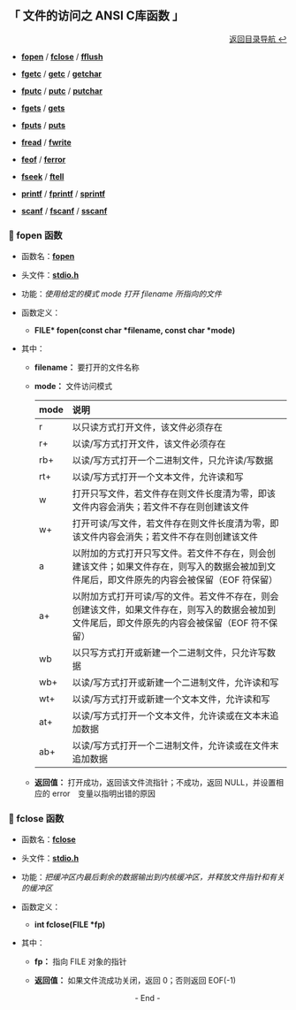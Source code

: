 ## 「 文件的访问之 ANSI C库函数 」

<div align="right">
    <a href="https://github.com/fmw666/Linux#-目录导航">返回目录导航 ↩</a>
</div>

+ **[fopen](#-fopen-函数)** / **[fclose](#-fclose-函数)** / **[fflush](#-fflush-函数)**

+ **[fgetc](#-fgetc-函数)** / **[getc](#-getc-函数)** / **[getchar](#-getchar-函数)**

+ **[fputc](#-fputc-函数)** / **[putc](#-putc-函数)** / **[putchar](#-putchar-函数)**

+ **[fgets](#-fgets-函数)** / **[gets](#-gets-函数)**

+ **[fputs](#-fputs-函数)** / **[puts](#-puts-函数)**

+ **[fread](#-fread-函数)** / **[fwrite](#-fwrite-函数)**

+ **[feof](#-feof-函数)** / **[ferror](#-ferror-函数)**

+ **[fseek](#-fseek-函数)** / **[ftell](#-ftell-函数)**

+ **[printf](#-printf-函数)** / **[fprintf](#-fprintf-函数)** / **[sprintf](#-sprintf-函数)**

+ **[scanf](#-scanf-函数)** / **[fscanf](#-fscanf-函数)** / **[sscanf](#-sscanf-函数)**

### 💬 fopen 函数

+ 函数名：**[fopen](#welcome)**

+ 头文件：**[stdio.h](#welcome)**

+ 功能：*使用给定的模式 mode 打开 filename 所指向的文件*

+ 函数定义：

    + **FILE\* fopen(const char \*filename, const char \*mode)**

+ 其中：

    + **filename：** 要打开的文件名称

    + **mode：** 文件访问模式

        |mode|说明|
        |:-------|:---|
        |r|以只读方式打开文件，该文件必须存在|
        |r+|以读/写方式打开文件，该文件必须存在|
        |rb+|以读/写方式打开一个二进制文件，只允许读/写数据|
        |rt+|以读/写方式打开一个文本文件，允许读和写|
        |w|打开只写文件，若文件存在则文件长度清为零，即该文件内容会消失；若文件不存在则创建该文件|
        |w+|打开可读/写文件，若文件存在则文件长度清为零，即该文件内容会消失；若文件不存在则创建该文件|
        |a|以附加的方式打开只写文件。若文件不存在，则会创建该文件；如果文件存在，则写入的数据会被加到文件尾后，即文件原先的内容会被保留（EOF 符保留）|
        |a+|以附加方式打开可读/写的文件。若文件不存在，则会创建该文件，如果文件存在，则写入的数据会被加到文件尾后，即文件原先的内容会被保留（EOF 符不保留）|
        |wb|以只写方式打开或新建一个二进制文件，只允许写数据|
        |wb+|以读/写方式打开或新建一个二进制文件，允许读和写|
        |wt+|以读/写方式打开或新建一个文本文件，允许读和写|
        |at+|以读/写方式打开一个文本文件，允许读或在文本末追加数据|
        |ab+|以读/写方式打开一个二进制文件，允许读或在文件末追加数据|

    + **返回值：** 打开成功，返回该文件流指针；不成功，返回 NULL，并设置相应的 error　变量以指明出错的原因

### 💬 fclose 函数

+ 函数名：**[fclose](#welcome)**

+ 头文件：**[stdio.h](#welcome)**

+ 功能：*把缓冲区内最后剩余的数据输出到内核缓冲区，并释放文件指针和有关的缓冲区*

+ 函数定义：

    + **int fclose(FILE \*fp)**

+ 其中：

    + **fp：** 指向 FILE 对象的指针

    + **返回值：** 如果文件流成功关闭，返回 0；否则返回 EOF(-1)

<div align="center">
    - End -
</div>